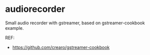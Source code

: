 # audiorecorder

Small audio recorder with gstreamer, based on gstreamer-cookbook example.

REF:

 * https://github.com/crearo/gstreamer-cookbook
 
